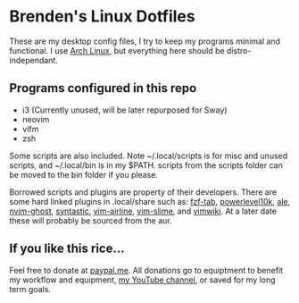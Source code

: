 # Brenden's Linux Dotfiles

These are my desktop config files, I try to keep my programs minimal and functional. I use [Arch Linux](https://archlinux.org), but everything here should be distro-independant.

## Programs configured in this repo

+ i3 (Currently unused, will be later repurposed for Sway)
+ neovim
+ vifm
+ zsh

Some scripts are also included. Note ~/.local/scripts is for misc and unused scripts, and ~/.local/bin is in my $PATH. scripts from the scripts folder can be moved to the bin folder if you please.

Borrowed scripts and plugins are property of their developers. There are some hard linked plugins in .local/share such as: [fzf-tab](https://github.com/Aloxaf/fzf-tab), [powerlevel10k](https://github.com/romkatv/powerlevel10k), [ale](https://github.com/dense-analysis/ale), [nvim-ghost](https://github.com/subnut/nvim-ghost.nvim), [syntastic](https://github.com/vim-syntastic/syntastic), [vim-airline](https://github.com/vim-airline/vim-airline), [vim-slime](https://github.com/jpalardy/vim-slime), and [vimwiki](https://github.com/vimwiki/vimwiki). At a later date these will probably be sourced from the aur.

## If you like this rice...

Feel free to donate at [paypal.me](https://paypal.me/zenrenxyz). All donations go to equiptment to benefit my workflow and equipment, [my YouTube channel](https://www.youtube.com/channel/UC0uM_nwDU0VAfQyywdbstzg), or saved for my long term goals.
